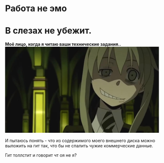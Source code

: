 # Работа не эмо 
# В слезах не убежит.

**Моё лицо, когда я читаю ваши технические задания..**
![Моё лицо, когда я читаю ваши ТЗ](https://github.com/HorusHeresyHeretic/Anaconda-Fly-Jupyter/blob/master/FreeLance_Manga/PokerFace.png)

И пытаюсь понять - что из содержимого моего внешнего диска можно выложить на гит так, что бы не спалить чужие коммерческие данные.

Гит толлстит и говорит чт оя не я?


